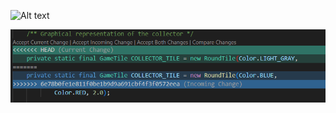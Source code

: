
![Alt text](file:///C:/Users/cesar/Pictures/Screenshots/Error%201.png "Prueba Imagen")

![Alt text](https://github.com/caalmora/Taller01-Snake/blob/main/Imagenes/Error%201%20Integrante%203.png)

